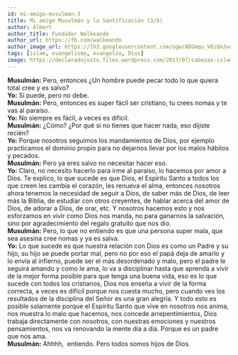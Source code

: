```yaml
---
id: mi-amigo-musulman-3
title: Mi amigo Musulmán y la Santificación (3/6)
author: Albert
author_title: Fundador Walkeando
author_url: https://fb.com/walkeando
author_image_url: https://lh3.googleusercontent.com/ogw/ADGmqu_V6iQnJvuIOUFQJ8ebZQW6vvBd8lk0fipmF92Z
tags: [islam, evangelismo, evangelio, Dios]
image: https://declaradojusto.files.wordpress.com/2017/07/cabezas-islam-y-cristianismo.jpg
---
```


**Musulmán:** Pero, entonces ¿Un hombre puede pecar todo lo que quiera total cree y es salvo?  
**Yo:** Sí puede, pero no debe.  
**Musulmán:** Pero, entonces es super fácil ser cristiano, tu crees nomas y te vas al paraíso.  
**Yo:** No siempre es fácil, a veces es difícil.  
**Musulmán:** ¿Cómo? ¿Por qué si no tienes que hacer nada, eso dijiste recién?  
**Yo:** Porque nosotros seguimos los mandamientos de Dios, por ejemplo practicamos el dominio propio para no dejarnos llevar por los malos hábitos y pecados.  
**Musulmán:** Pero ya eres salvo no necesitar hacer eso.  
**Yo:** Claro, no necesito hacerlo para irme al paraíso, lo hacemos por amor a Dios. Te explico, lo que sucede es que Dios, el Espíritu Santo a todos los que creen les cambia el corazón, les renueva el alma, entonces nosotros ahora tenemos la necesidad de seguir a Dios, de saber más de Dios, de leer más la Biblia, de estudiar con otros creyentes, de hablar acerca del amor de Dios, de adorar a Dios, de orar, etc. Y nosotros hacemos esto y nos esforzamos en vivir como Dios nos manda, no para ganarnos la salvación, sino por agradecimiento del regalo gratuito que nos dio.  
**Musulmán:** Pero, lo que no entiendo es que una persona super mala, que sea asesina cree nomas y ya es salva.  
**Yo:** Lo que sucede es que nuestra relación con Dios es como un Padre y su hijo, su hijo se puede portar mal, pero no por eso el papá deja de amarlo y lo envía al infierno, puede ser el más desordenado y malo, pero el padre le seguirá amando y como le ama, lo va a disciplinar hasta que aprenda a vivir de la mejor forma posible para que tenga una buena vida, eso es lo que sucede con todos los cristianos, Dios nos enseña a vivir de la forma correcta, a veces es difícil porque nos cuesta mucho, pero cuando ves los resultados de la disciplina del Señor es una gran alegría. Y todo esto es posible solamente porque el Espíritu Santo que vive en nosotros nos anima, nos muestra lo malo que hacemos, nos concede arrepentimientos, Dios trabaja directamente con nosotros, con nuestras emociones y nuestros pensamientos, nos va renovando la mente día a día. Porque es un padre que nos ama.  
**Musulmán:** Ahhhh,  entiendo. Pero todos somos hijos de Dios.